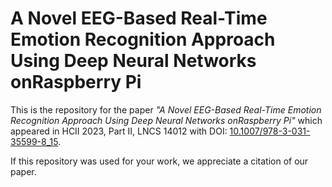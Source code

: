 # A Novel EEG-Based Real-Time Emotion Recognition Approach Using Deep Neural Networks onRaspberry Pi

This is the repository for the paper _"A Novel EEG-Based Real-Time Emotion Recognition Approach Using Deep Neural Networks onRaspberry Pi"_ which appeared in HCII 2023, Part II, LNCS 14012 with DOI: [10.1007/978-3-031-35599-8_15](https://doi.org/10.1007/978-3-031-35599-8_15).

If this repository was used for your work, we appreciate a citation of our paper.
